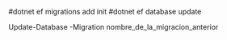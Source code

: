#dotnet ef migrations add init
#dotnet ef database update

Update-Database -Migration nombre_de_la_migracion_anterior